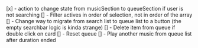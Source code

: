 [x] - action to change state from musicSection to queueSection if user is not searching
[] - Filter actives in order of selection, not in order of the array
[] - Change way to migrate from search list to queue list to a button (the empty searchbar logic is kinda strange)
[] - Delete item from queue if double click on card
[] - Reset queue
[] - Play another music from queue list after duration ended
